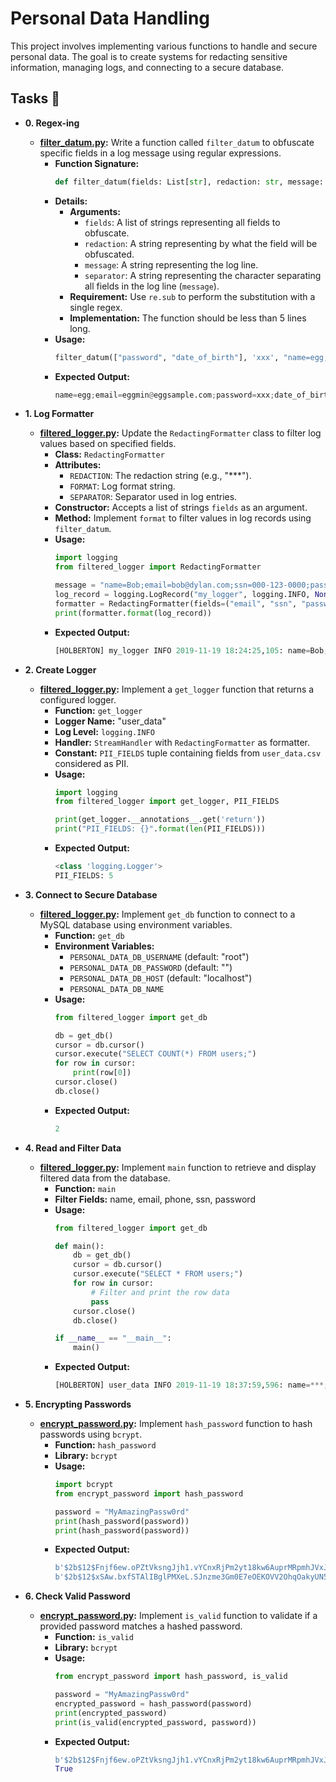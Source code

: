 # Personal Data Handling

This project involves implementing various functions to handle and secure personal data. The goal is to create systems for redacting sensitive information, managing logs, and connecting to a secure database.

## Tasks :page_with_curl:

* **0. Regex-ing**
  * **[filter_datum.py](./filter_datum.py):** Write a function called `filter_datum` to obfuscate specific fields in a log message using regular expressions.
    * **Function Signature:**
      ```python
      def filter_datum(fields: List[str], redaction: str, message: str, separator: str) -> str:
      ```
    * **Details:**
      - **Arguments:**
        - `fields`: A list of strings representing all fields to obfuscate.
        - `redaction`: A string representing by what the field will be obfuscated.
        - `message`: A string representing the log line.
        - `separator`: A string representing the character separating all fields in the log line (`message`).
      - **Requirement:** Use `re.sub` to perform the substitution with a single regex.
      - **Implementation:** The function should be less than 5 lines long.
    * **Usage:**
      ```python
      filter_datum(["password", "date_of_birth"], 'xxx', "name=egg;email=eggmin@eggsample.com;password=eggcellent;date_of_birth=12/12/1986;", ';')
      ```
    * **Expected Output:**
      ```python
      name=egg;email=eggmin@eggsample.com;password=xxx;date_of_birth=xxx;
      ```

* **1. Log Formatter**
  * **[filtered_logger.py](./filtered_logger.py):** Update the `RedactingFormatter` class to filter log values based on specified fields.
    * **Class:** `RedactingFormatter`
    * **Attributes:**
      - `REDACTION`: The redaction string (e.g., "***").
      - `FORMAT`: Log format string.
      - `SEPARATOR`: Separator used in log entries.
    * **Constructor:** Accepts a list of strings `fields` as an argument.
    * **Method:** Implement `format` to filter values in log records using `filter_datum`.
    * **Usage:**
      ```python
      import logging
      from filtered_logger import RedactingFormatter

      message = "name=Bob;email=bob@dylan.com;ssn=000-123-0000;password=bobby2019;"
      log_record = logging.LogRecord("my_logger", logging.INFO, None, None, message, None, None)
      formatter = RedactingFormatter(fields=("email", "ssn", "password"))
      print(formatter.format(log_record))
      ```
    * **Expected Output:**
      ```python
      [HOLBERTON] my_logger INFO 2019-11-19 18:24:25,105: name=Bob; email=***; ssn=***; password=***;
      ```

* **2. Create Logger**
  * **[filtered_logger.py](./filtered_logger.py):** Implement a `get_logger` function that returns a configured logger.
    * **Function:** `get_logger`
    * **Logger Name:** "user_data"
    * **Log Level:** `logging.INFO`
    * **Handler:** `StreamHandler` with `RedactingFormatter` as formatter.
    * **Constant:** `PII_FIELDS` tuple containing fields from `user_data.csv` considered as PII.
    * **Usage:**
      ```python
      import logging
      from filtered_logger import get_logger, PII_FIELDS

      print(get_logger.__annotations__.get('return'))
      print("PII_FIELDS: {}".format(len(PII_FIELDS)))
      ```
    * **Expected Output:**
      ```python
      <class 'logging.Logger'>
      PII_FIELDS: 5
      ```

* **3. Connect to Secure Database**
  * **[filtered_logger.py](./filtered_logger.py):** Implement `get_db` function to connect to a MySQL database using environment variables.
    * **Function:** `get_db`
    * **Environment Variables:**
      - `PERSONAL_DATA_DB_USERNAME` (default: "root")
      - `PERSONAL_DATA_DB_PASSWORD` (default: "")
      - `PERSONAL_DATA_DB_HOST` (default: "localhost")
      - `PERSONAL_DATA_DB_NAME`
    * **Usage:**
      ```python
      from filtered_logger import get_db

      db = get_db()
      cursor = db.cursor()
      cursor.execute("SELECT COUNT(*) FROM users;")
      for row in cursor:
          print(row[0])
      cursor.close()
      db.close()
      ```
    * **Expected Output:**
      ```python
      2
      ```

* **4. Read and Filter Data**
  * **[filtered_logger.py](./filtered_logger.py):** Implement `main` function to retrieve and display filtered data from the database.
    * **Function:** `main`
    * **Filter Fields:** name, email, phone, ssn, password
    * **Usage:**
      ```python
      from filtered_logger import get_db

      def main():
          db = get_db()
          cursor = db.cursor()
          cursor.execute("SELECT * FROM users;")
          for row in cursor:
              # Filter and print the row data
              pass
          cursor.close()
          db.close()

      if __name__ == "__main__":
          main()
      ```
    * **Expected Output:**
      ```python
      [HOLBERTON] user_data INFO 2019-11-19 18:37:59,596: name=***; email=***; phone=***; ssn=***; password=***; ip=60ed:c396:2ff:244:bbd0:9208:26f2:93ea; last_login=2019-11-14 06:14:24; user_agent=Mozilla/5.0 (Windows NT 10.0; Win64; x64) AppleWebKit/537.36 (KHTML, like Gecko) Chrome/74.0.3729.157 Safari/537.36;
      ```

* **5. Encrypting Passwords**
  * **[encrypt_password.py](./encrypt_password.py):** Implement `hash_password` function to hash passwords using `bcrypt`.
    * **Function:** `hash_password`
    * **Library:** `bcrypt`
    * **Usage:**
      ```python
      import bcrypt
      from encrypt_password import hash_password

      password = "MyAmazingPassw0rd"
      print(hash_password(password))
      print(hash_password(password))
      ```
    * **Expected Output:**
      ```python
      b'$2b$12$Fnjf6ew.oPZtVksngJjh1.vYCnxRjPm2yt18kw6AuprMRpmhJVxJO'
      b'$2b$12$xSAw.bxfSTAlIBglPMXeL.SJnzme3Gm0E7eOEKOVV2OhqOakyUN5m'
      ```

* **6. Check Valid Password**
  * **[encrypt_password.py](./encrypt_password.py):** Implement `is_valid` function to validate if a provided password matches a hashed password.
    * **Function:** `is_valid`
    * **Library:** `bcrypt`
    * **Usage:**
      ```python
      from encrypt_password import hash_password, is_valid

      password = "MyAmazingPassw0rd"
      encrypted_password = hash_password(password)
      print(encrypted_password)
      print(is_valid(encrypted_password, password))
      ```
    * **Expected Output:**
      ```python
      b'$2b$12$Fnjf6ew.oPZtVksngJjh1.vYCnxRjPm2yt18kw6AuprMRpmhJVxJO'
      True
      ```

